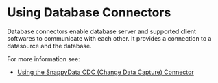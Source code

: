 # Using Database Connectors

Database connectors enable database server and supported client softwares to communicate with each other.
It provides a connection to a datasource and the database.

For more information see:

* [Using the SnappyData CDC (Change Data Capture) Connector](cdc_connector.md)
